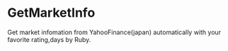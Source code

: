 GetMarketInfo
=============

Get market infomation from YahooFinance(japan) automatically with your favorite rating,days by Ruby.
